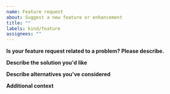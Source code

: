 ```yaml
---
name: Feature request
about: Suggest a new feature or enhancement
title: ""
labels: kind/feature
assignees: ""
---
```


<!-- → If you have a general conceptual idea please [start a discussion](https://github.com/openelb/openelb/discussions/new?category=ideas)! We try and keep our issue tracker to focus on specific changes. -->

**Is your feature request related to a problem? Please describe.**
<!-- A clear and concise description of what the problem is. eg: I'm always frustrated when ... -->

**Describe the solution you'd like**
<!-- A clear and concise description of what you want to happen. -->

**Describe alternatives you've considered**
<!-- A clear and concise description of any alternative solutions or features you've considered. -->

**Additional context**
<!-- Add any other context or screenshots about the feature request here. -->
